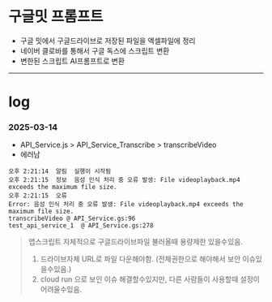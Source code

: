 # 구글밋 프롬프트
- 구글 밋에서 구글드라이브로 저장된 파일을 엑셀파일에 정리
- 네이버 클로바를 통해서 구글 독스에 스크립트 변환
- 변한된 스크립트 AI프롬프트로 변환





---
# log
### 2025-03-14

- API_Service.js > API_Service_Transcribe > transcribeVideo
- 에러남
```
오후 2:21:14	알림	실행이 시작됨
오후 2:21:15	정보	음성 인식 처리 중 오류 발생: File videoplayback.mp4 exceeds the maximum file size.
오후 2:21:15	오류	
Error: 음성 인식 처리 중 오류 발생: File videoplayback.mp4 exceeds the maximum file size.
transcribeVideo	@ API_Service.gs:96
test_api_service_1	@ API_Service.gs:278
```

> 앱스크립트 자체적으로 구글드라이브파일 불러올때 용량제한 있을수있음.
> 1. 드라이브자체 URL로 파일 다운해야함. (전체권한으로 해야해서 보안 이슈있을수있음.)
> 2. cloud run 으로 보인 이슈 해결할수있지만, 다른 사람들이 사용할때 설정이 어려울수있음.

